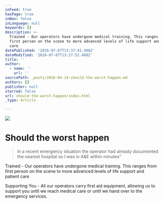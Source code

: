 ```yaml
---
inFeed: true
hasPage: true
inNav: false
inLanguage: null
keywords: []
description: >-
  Trained - Our operators have undergone medical training. This ranges from
  first person on the scene to more advanced levels of life support and patient
  care
datePublished: '2016-07-07T13:37:41.498Z'
dateModified: '2016-07-07T13:17:52.488Z'
title: ''
author:
  - name: ''
    url: ''
sourcePath: _posts/2016-04-14-should-the-worst-happen.md
authors: []
publisher: null
starred: false
url: should-the-worst-happen/index.html
_type: Article

---
```

![](https://the-grid-user-content.s3-us-west-2.amazonaws.com/ce6a2bb9-f957-40b3-afa6-a87dadda0f2a.jpg)

# Should the worst happen

> In a recent emergency situation the operator had already documented the nearest hospital so I was in A&E within minutes"

Trained - Our operators have undergone medical training. This ranges from first person on the scene to more advanced levels of life support and patient care

Supporting You - All our operators carry first aid equipment, allowing us to support you until we reach medical care or until we hand over to the emergency services.